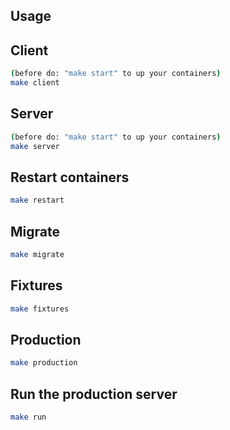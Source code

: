 ## Usage


## Client

```bash
(before do: "make start" to up your containers)
make client
```

## Server

```bash
(before do: "make start" to up your containers)
make server
```

## Restart containers
```bash
make restart
```

## Migrate
```bash
make migrate
```

## Fixtures
```bash
make fixtures
```

## Production

```bash
make production
```

## Run the production server

```bash
make run
```
